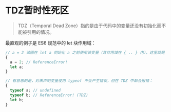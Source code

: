 <!--
 * @Author: tim
 * @Date: 2020-09-14 15:21:19
 * @LastEditors: tim
 * @LastEditTime: 2020-09-14 15:23:31
 * @Description: 
-->
# TDZ暂时性死区
> TDZ（Temporal Dead Zone）指的是由于代码中的变量还没有初始化而不能被引用的情况。
> 
最直观的例子是 ES6 规范中的 let 块作用域：

``` js
// a = 2 试图在 let a 初始化 a 之前使用该变量（其作用域在 { .. } 内），这里就是 a 的TDZ，会产生错误。
{
  a = 2; // ReferenceError!
  let a;
}

// 有意思的是，对未声明变量使用 typeof 不会产生错误，但在 TDZ 中却会报错：
{
  typeof a; // undefined
  typeof b; // ReferenceError! (TDZ)
  let b;
}
```

